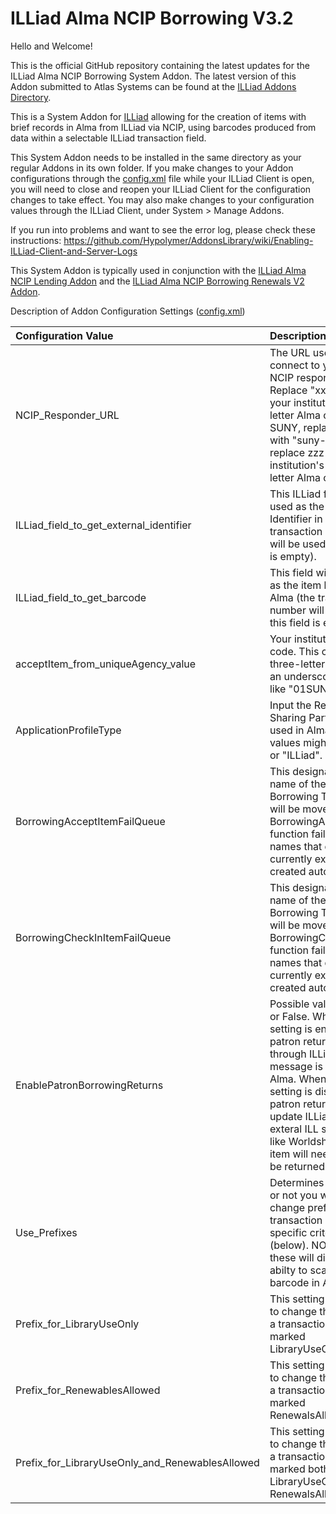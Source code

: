 # ILLiad Alma NCIP Borrowing V3.2

Hello and Welcome!

This is the official GitHub repository containing the latest updates for the ILLiad Alma NCIP Borrowing System Addon.   The latest version of this Addon submitted to Atlas Systems can be found at the [ILLiad Addons Directory](https://atlas-sys.atlassian.net/wiki/spaces/ILLiadAddons/pages/3149522/ILLiad+ALMA+NCIP+Borrowing+Client+System+Addon).  

This is a System Addon for [ILLiad](https://www.atlas-sys.com/illiad) allowing for the creation of items with brief records in Alma from ILLiad via NCIP, using barcodes produced from data within a selectable ILLiad transaction field.

This System Addon needs to be installed in the same directory as your regular Addons in its own folder.  If you make changes to your Addon configurations through the [config.xml](https://github.com/Hypolymer/ILLiad_Alma_NCIP_Borrowing) file while your ILLiad Client is open, you will need to close and reopen your ILLiad Client for the configuration changes to take effect.  You may also make changes to your configuration values through the ILLiad Client, under System > Manage Addons.

If you run into problems and want to see the error log, please check these instructions:  https://github.com/Hypolymer/AddonsLibrary/wiki/Enabling-ILLiad-Client-and-Server-Logs

This System Addon is typically used in conjunction with the [ILLiad Alma NCIP Lending Addon](https://github.com/Hypolymer/ILLiad_Alma_NCIP_Lending)  and the [ILLiad Alma NCIP Borrowing Renewals V2 Addon](https://github.com/Hypolymer/ILLiad_Alma_NCIP_Borrowing_Renewals_V2).

Description of Addon Configuration Settings ([config.xml](https://github.com/Hypolymer/ILLiad_Alma_NCIP_Borrowing/blob/main/config.xml))

| Configuration Value        | Description |
|:------------- | :-----|
| NCIP_Responder_URL |  The URL used to connect to your Alma NCIP responder. Replace "xxx" with your institution's three letter Alma code. If SUNY, replace "xxx" with "suny-zzz", and replace zzz with your institution's three letter Alma code.|
| ILLiad_field_to_get_external_identifier | This ILLiad field will be used as the External Identifier in Alma (the transaction number will be used if this field is empty).|
| ILLiad_field_to_get_barcode |This field will be used as the item barcode in Alma (the transaction number will be used if this field is empty).|
|acceptItem_from_uniqueAgency_value| Your institution's Alma code.  This could be a three-letter code, or an underscored code like "01SUNY_GEN"|
|ApplicationProfileType|Input the Resource Sharing Partner code used in Alma.  Possible values might be "ILL" or "ILLiad".|
|BorrowingAcceptItemFailQueue|This designates the name of the queue a Borrowing Transaction will be moved to if the BorrowingAcceptItem function fails. Queue names that do not currently exist will be created automatically.|
|BorrowingCheckInItemFailQueue|This designates the name of the queue a Borrowing Transaction will be moved to if the BorrowingCheckInItem function fails. Queue names that do not currently exist will be created automatically.|
|EnablePatronBorrowingReturns|Possible values:  True or False.  When this setting is enabled, patron returns will go through ILLiad and a message is sent to Alma.  When this setting is disabled, patron returns will update ILLiad and exteral ILL systems like Worldshare but item will need to also be returned in Alma.|
|Use_Prefixes|Determines whether or not you want to change prefixes of a transaction based on specific criteria (below). NOTE: Using these will disable the abilty to scan a barcode in Alma.|
|Prefix_for_LibraryUseOnly|This setting allows you to change the prefix of a transaction that is marked LibraryUseOnly Yes.|
|Prefix_for_RenewablesAllowed|This setting allows you to change the prefix of a transaction that is marked RenewalsAllowed Yes.|
|Prefix_for_LibraryUseOnly_and_RenewablesAllowed|This setting allows you to change the prefix of a transaction that is marked both LibraryUseOnly and RenewalsAllowed Yes.|
